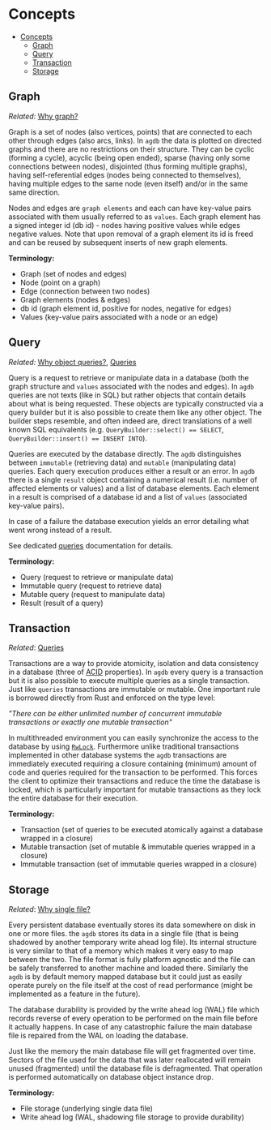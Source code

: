 # Concepts

- [Concepts](#concepts)
  - [Graph](#graph)
  - [Query](#query)
  - [Transaction](#transaction)
  - [Storage](#storage)

## Graph

_Related:_ [Why graph?](but_why.md#why-graph)

Graph is a set of nodes (also vertices, points) that are connected to each other through edges (also arcs, links). In `agdb` the data is plotted on directed graphs and there are no restrictions on their structure. They can be cyclic (forming a cycle), acyclic (being open ended), sparse (having only some connections between nodes), disjointed (thus forming multiple graphs), having self-referential edges (nodes being connected to themselves), having multiple edges to the same node (even itself) and/or in the same same direction.

Nodes and edges are `graph elements` and each can have key-value pairs associated with them usually referred to as `values`. Each graph element has a signed integer id (db id) - nodes having positive values while edges negative values. Note that upon removal of a graph element its id is freed and can be reused by subsequent inserts of new graph elements.

**Terminology:**

- Graph (set of nodes and edges)
- Node (point on a graph)
- Edge (connection between two nodes)
- Graph elements (nodes & edges)
- db id (graph element id, positive for nodes, negative for edges)
- Values (key-value pairs associated with a node or an edge)

## Query

_Related:_ [Why object queries?](but_why#why-object-queries), [Queries](queries.md)

Query is a request to retrieve or manipulate data in a database (both the graph structure and `values` associated with the nodes and edges). In `agdb` queries are not texts (like in SQL) but rather objects that contain details about what is being requested. These objects are typically constructed via a query builder but it is also possible to create them like any other object. The builder steps resemble, and often indeed are, direct translations of a well known SQL equivalents (e.g. `QueryBuilder::select() == SELECT`, `QueryBuilder::insert() == INSERT INTO`).

Queries are executed by the database directly. The `agdb` distinguishes between `immutable` (retrieving data) and `mutable` (manipulating data) queries. Each query execution produces either a result or an error. In `agdb` there is a single `result` object containing a numerical result (i.e. number of affected elements or values) and a list of database elements. Each element in a result is comprised of a database id and a list of `values` (associated key-value pairs).

In case of a failure the database execution yields an error detailing what went wrong instead of a result.

See dedicated [queries](queries.md) documentation for details.

**Terminology:**

- Query (request to retrieve or manipulate data)
- Immutable query (request to retrieve data)
- Mutable query (request to manipulate data)
- Result (result of a query)

## Transaction

_Related_: [Queries](queries.md)

Transactions are a way to provide atomicity, isolation and data consistency in a database (three of [ACID](https://en.wikipedia.org/wiki/ACID) properties). In `agdb` every query is a transaction but it is also possible to execute multiple queries as a single transaction. Just like `queries` transactions are immutable or mutable. One important rule is borrowed directly from Rust and enforced on the type level:

_"There can be either unlimited number of concurrent immutable transactions or exactly one mutable transaction"_

In multithreaded environment you can easily synchronize the access to the database by using [`RwLock`](https://doc.rust-lang.org/std/sync/struct.RwLock.html). Furthermore unlike traditional transactions implemented in other database systems the `agdb` transactions are immediately executed requiring a closure containing (minimum) amount of code and queries required for the transaction to be performed. This forces the client to optimize their transactions and reduce the time the database is locked, which is particularly important for mutable transactions as they lock the entire database for their execution.

**Terminology:**

- Transaction (set of queries to be executed atomically against a database wrapped in a closure)
- Mutable transaction (set of mutable & immutable queries wrapped in a closure)
- Immutable transaction (set of immutable queries wrapped in a closure)

## Storage

_Related_: [Why single file?](but_why.md#why-single-file)

Every persistent database eventually stores its data somewhere on disk in one or more files. the `agdb` stores its data in a single file (that is being shadowed by another temporary write ahead log file). Its internal structure is very similar to that of a memory which makes it very easy to map between the two. The file format is fully platform agnostic and the file can be safely transferred to another machine and loaded there. Similarly the `agdb` is by default memory mapped database but it could just as easily operate purely on the file itself at the cost of read performance (might be implemented as a feature in the future).

The database durability is provided by the write ahead log (WAL) file which records reverse of every operation to be performed on the main file before it actually happens. In case of any catastrophic failure the main database file is repaired from the WAL on loading the database.

Just like the memory the main database file will get fragmented over time. Sectors of the file used for the data that was later reallocated will remain unused (fragmented) until the database file is defragmented. That operation is performed automatically on database object instance drop.

**Terminology:**

- File storage (underlying single data file)
- Write ahead log (WAL, shadowing file storage to provide durability)

